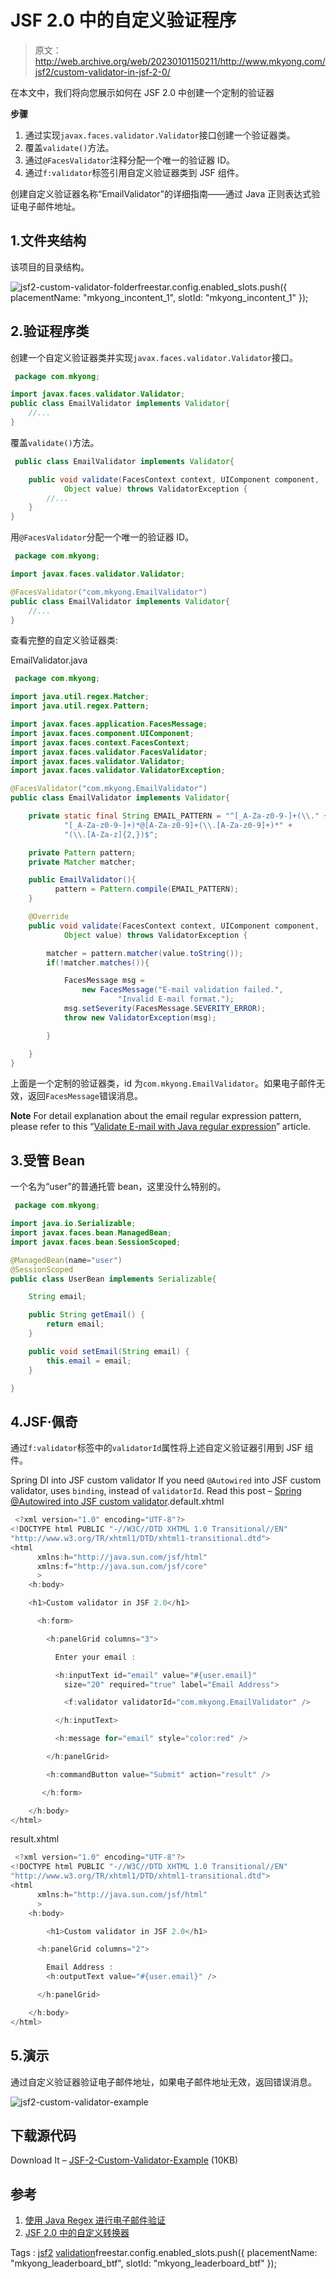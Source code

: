 # JSF 2.0 中的自定义验证程序

> 原文：<http://web.archive.org/web/20230101150211/http://www.mkyong.com/jsf2/custom-validator-in-jsf-2-0/>

在本文中，我们将向您展示如何在 JSF 2.0 中创建一个定制的验证器

**步骤**

1.  通过实现`javax.faces.validator.Validator`接口创建一个验证器类。
2.  覆盖`validate()`方法。
3.  通过`@FacesValidator`注释分配一个唯一的验证器 ID。
4.  通过`f:validator`标签引用自定义验证器类到 JSF 组件。

创建自定义验证器名称“EmailValidator”的详细指南——通过 Java 正则表达式验证电子邮件地址。

## 1.文件夹结构

该项目的目录结构。



![jsf2-custom-validator-folder](img/ede62e311a7f832003e1135483108abe.png "jsf2-custom-validator-folder")freestar.config.enabled_slots.push({ placementName: "mkyong_incontent_1", slotId: "mkyong_incontent_1" });

## 2.验证程序类

创建一个自定义验证器类并实现`javax.faces.validator.Validator`接口。

```java
 package com.mkyong;

import javax.faces.validator.Validator;
public class EmailValidator implements Validator{
	//...
} 
```

覆盖`validate()`方法。

```java
 public class EmailValidator implements Validator{

	public void validate(FacesContext context, UIComponent component,
			Object value) throws ValidatorException {
		//...
	}
} 
```

用`@FacesValidator`分配一个唯一的验证器 ID。

```java
 package com.mkyong;

import javax.faces.validator.Validator;

@FacesValidator("com.mkyong.EmailValidator")
public class EmailValidator implements Validator{
	//...
} 
```

查看完整的自定义验证器类:

EmailValidator.java

```java
 package com.mkyong;

import java.util.regex.Matcher;
import java.util.regex.Pattern;

import javax.faces.application.FacesMessage;
import javax.faces.component.UIComponent;
import javax.faces.context.FacesContext;
import javax.faces.validator.FacesValidator;
import javax.faces.validator.Validator;
import javax.faces.validator.ValidatorException;

@FacesValidator("com.mkyong.EmailValidator")
public class EmailValidator implements Validator{

	private static final String EMAIL_PATTERN = "^[_A-Za-z0-9-]+(\\." +
			"[_A-Za-z0-9-]+)*@[A-Za-z0-9]+(\\.[A-Za-z0-9]+)*" +
			"(\\.[A-Za-z]{2,})$";

	private Pattern pattern;
	private Matcher matcher;

	public EmailValidator(){
		  pattern = Pattern.compile(EMAIL_PATTERN);
	}

	@Override
	public void validate(FacesContext context, UIComponent component,
			Object value) throws ValidatorException {

		matcher = pattern.matcher(value.toString());
		if(!matcher.matches()){

			FacesMessage msg = 
				new FacesMessage("E-mail validation failed.", 
						"Invalid E-mail format.");
			msg.setSeverity(FacesMessage.SEVERITY_ERROR);
			throw new ValidatorException(msg);

		}

	}
} 
```

上面是一个定制的验证器类，id 为`com.mkyong.EmailValidator`。如果电子邮件无效，返回`FacesMessage`错误消息。

**Note**
For detail explanation about the email regular expression pattern, please refer to this “[Validate E-mail with Java regular expression](http://web.archive.org/web/20210305084937/http://www.mkyong.com/regular-expressions/how-to-validate-email-address-with-regular-expression/)” article.

## 3.受管 Bean

一个名为“user”的普通托管 bean，这里没什么特别的。

```java
 package com.mkyong;

import java.io.Serializable;
import javax.faces.bean.ManagedBean;
import javax.faces.bean.SessionScoped;

@ManagedBean(name="user")
@SessionScoped
public class UserBean implements Serializable{

	String email;

	public String getEmail() {
		return email;
	}

	public void setEmail(String email) {
		this.email = email;
	}

} 
```

## 4.JSF·佩奇

通过`f:validator`标签中的`validatorId`属性将上述自定义验证器引用到 JSF 组件。

Spring DI into JSF custom validator
If you need `@Autowired` into JSF custom validator, uses `binding`, instead of `validatorId`. Read this post – [Spring @Autowired into JSF custom validator](http://web.archive.org/web/20210305084937/http://www.mkyong.com/jsf2/spring-autowired-into-jsf-custom-validator/).default.xhtml

```java
 <?xml version="1.0" encoding="UTF-8"?>
<!DOCTYPE html PUBLIC "-//W3C//DTD XHTML 1.0 Transitional//EN" 
"http://www.w3.org/TR/xhtml1/DTD/xhtml1-transitional.dtd">
<html    
      xmlns:h="http://java.sun.com/jsf/html"
      xmlns:f="http://java.sun.com/jsf/core"
      >
    <h:body>

    <h1>Custom validator in JSF 2.0</h1>

	  <h:form>

		<h:panelGrid columns="3">

		  Enter your email :

		  <h:inputText id="email" value="#{user.email}" 
			size="20" required="true" label="Email Address">

			<f:validator validatorId="com.mkyong.EmailValidator" />

		  </h:inputText>

		  <h:message for="email" style="color:red" />

		</h:panelGrid>

		<h:commandButton value="Submit" action="result" />

	   </h:form>

    </h:body>
</html> 
```

result.xhtml

```java
 <?xml version="1.0" encoding="UTF-8"?>
<!DOCTYPE html PUBLIC "-//W3C//DTD XHTML 1.0 Transitional//EN" 
"http://www.w3.org/TR/xhtml1/DTD/xhtml1-transitional.dtd">
<html    
      xmlns:h="http://java.sun.com/jsf/html"
      >
    <h:body>

    	<h1>Custom validator in JSF 2.0</h1>

	  <h:panelGrid columns="2">

		Email Address :  
		<h:outputText value="#{user.email}" />

	  </h:panelGrid>

    </h:body>
</html> 
```

## 5.演示

通过自定义验证器验证电子邮件地址，如果电子邮件地址无效，返回错误消息。



![jsf2-custom-validator-example](img/b58df24d269fee8dd14f2772d79d4efa.png "jsf2-custom-validator-example")

## 下载源代码

Download It – [JSF-2-Custom-Validator-Example](http://web.archive.org/web/20210305084937/http://www.mkyong.com/wp-content/uploads/2010/11/JSF-2-Custom-Validator-Example.zip) (10KB)

## 参考

1.  [使用 Java Regex 进行电子邮件验证](http://web.archive.org/web/20210305084937/http://www.mkyong.com/regular-expressions/how-to-validate-email-address-with-regular-expression/)
2.  [JSF 2.0 中的自定义转换器](http://web.archive.org/web/20210305084937/http://www.mkyong.com/jsf2/custom-converter-in-jsf-2-0/)

Tags : [jsf2](http://web.archive.org/web/20210305084937/https://mkyong.com/tag/jsf2/) [validation](http://web.archive.org/web/20210305084937/https://mkyong.com/tag/validation/)freestar.config.enabled_slots.push({ placementName: "mkyong_leaderboard_btf", slotId: "mkyong_leaderboard_btf" });<input type="hidden" id="mkyong-current-postId" value="7575">